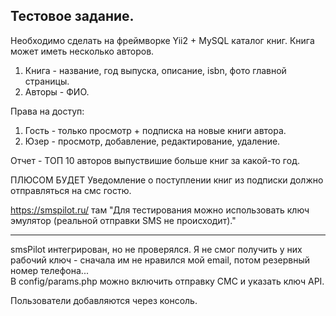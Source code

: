 ## Тестовое задание.
Необходимо сделать на фреймворке Yii2 + MySQL каталог книг. Книга может иметь несколько авторов.

1. Книга - название, год выпуска, описание, isbn, фото главной страницы.
2. Авторы - ФИО.

Права на доступ:
1. Гость - только просмотр + подписка на новые книги автора.
2. Юзер - просмотр, добавление, редактирование, удаление.

Отчет - ТОП 10 авторов выпуствишие больше книг за какой-то год.

ПЛЮСОМ БУДЕТ
Уведомление о поступлении книг из подписки должно отправляться на смс гостю.

https://smspilot.ru/
там "Для тестирования можно использовать ключ эмулятор (реальной отправки SMS не происходит)."

---

<p>smsPilot интегрирован, но не проверялся. Я не смог получить у них рабочий ключ - сначала им не нравился мой email, потом резервный номер телефона...<br>
В config/params.php можно включить отправку СМС и указать ключ API.</p>
Пользователи добавляются через консоль.
